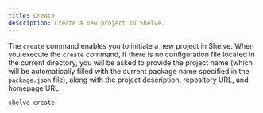 ```yaml
---
title: Create
description: Create a new project in Shelve.
---
```


The `create` command enables you to initiate a new project in Shelve. When you execute the `create` command, if there is no configuration file located in the current directory, you will be asked to provide the project name (which will be automatically filled with the current package name specified in the `package.json` file), along with the project description, repository URL, and homepage URL.

```bash [terminal]
shelve create
```
